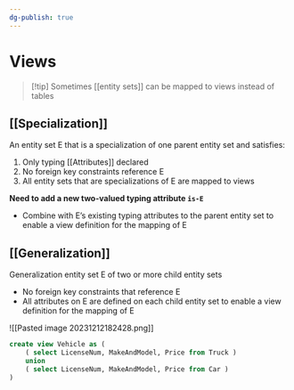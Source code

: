 ```yaml
---
dg-publish: true
---
```

# Views

> [!tip] Sometimes [[entity sets]] can be mapped to views instead of tables

## [[Specialization]]
An entity set E that is a specialization of one parent entity set and satisfies:
1. Only typing [[Attributes]] declared
2. No foreign key constraints reference E
3. All entity sets that are specializations of E are mapped to views

**Need to add a new two-valued typing attribute `is-E`**
* Combine with E’s existing typing attributes to the parent entity set to enable a view definition for the mapping of E

## [[Generalization]]
Generalization entity set E of two or more child entity sets
* No foreign key constraints that reference E
* All attributes on E are defined on each child entity set to enable a view definition for the mapping of E

![[Pasted image 20231212182428.png]]
```sql
create view Vehicle as (
	( select LicenseNum, MakeAndModel, Price from Truck )
	union
	( select LicenseNum, MakeAndModel, Price from Car )
)
```
